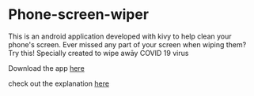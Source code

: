 # Phone-screen-wiper
This is an android application developed with kivy to help clean your phone's screen. Ever missed any part of your screen when wiping them? Try this!
Specially created to wipe awāy COVID 19 virus

Download the app [here](https://drive.google.com/file/d/1Fj4kA4R79d5KSBWa591SyshbTPq02PCX/view?usp=sharing](https://drive.google.com/file/d/1Fj4kA4R79d5KSBWa591SyshbTPq02PCX/view?usp=sharing)https://drive.google.com/file/d/1Fj4kA4R79d5KSBWa591SyshbTPq02PCX/view?usp=sharing)

check out the explanation [here](https://youtu.be/NyptJm4wckQ)
